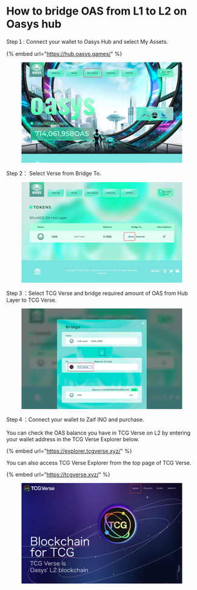 # How to bridge OAS from L1 to L2 on Oasys hub

Step１: Connect your wallet to Oasys Hub and select My Assets.

{% embed url="https://hub.oasys.games/" %}

<figure><img src="../.gitbook/assets/0_bm395LPtEL8RkDkI.png" alt=""><figcaption></figcaption></figure>

Step 2： Select Verse from Bridge To.

<figure><img src="../.gitbook/assets/0_lv16FTS5cLoLSfne.png" alt=""><figcaption></figcaption></figure>

Step３：Select TCG Verse and bridge required amount of OAS from Hub Layer to TCG Verse.

<figure><img src="../.gitbook/assets/0_BkfAWkquFR7htYNi.png" alt=""><figcaption></figcaption></figure>

Step４：Connect your wallet to Zaif INO and purchase.\
\
You can check the OAS balance you have in TCG Verse on L2 by entering your wallet address in the TCG Verse Explorer below.

{% embed url="https://explorer.tcgverse.xyz/" %}

You can also access TCG Verse Explorer from the top page of TCG Verse.

{% embed url="https://tcgverse.xyz/" %}

<figure><img src="../.gitbook/assets/Screenshot 2023-01-31 at 15.18.41.png" alt=""><figcaption></figcaption></figure>
